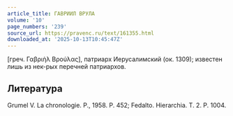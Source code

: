 ```yaml
---
article_title: ГАВРИИЛ ВРУЛА
volume: '10'
page_numbers: '239'
source_url: https://pravenc.ru/text/161355.html
downloaded_at: '2025-10-13T10:45:47Z'
---
```


[греч. Γαβριὴλ Βρούλας], патриарх Иерусалимский (ок. 1309); известен лишь из нек-рых перечней патриархов.

## Литература

Grumel V. La chronologie. P., 1958. P. 452; Fedalto. Hierarchia. T. 2. P. 1004.
